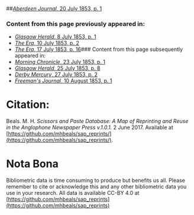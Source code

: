 ##[*Aberdeen Journal*, 20 July 1853, p. 1](https://mhbeals.github.io/sap_html/Aberdeen-Journal/Aberdeen-Journal-20-July-1853-p-1)

### Content from this page previously appeared in:
+ [*Glasgow Herald*, 8 July 1853, p. 1](https://mhbeals.github.io/sap_html/Glasgow-Herald/Glasgow-Herald-8-July-1853-p-1)
+ [*The Era*, 10 July 1853, p. 2](https://mhbeals.github.io/sap_html/The-Era/The-Era-10-July-1853-p-2)
+ [*The Era*, 17 July 1853, p. 16](https://mhbeals.github.io/sap_html/The-Era/The-Era-17-July-1853-p-16)### Content from this page subsequently appeared in:
+ [*Morning Chronicle*, 23 July 1853, p. 1](https://mhbeals.github.io/sap_html/Morning-Chronicle/Morning-Chronicle-23-July-1853-p-1)
+ [*Glasgow Herald*, 25 July 1853, p. 8](https://mhbeals.github.io/sap_html/Glasgow-Herald/Glasgow-Herald-25-July-1853-p-8)
+ [*Derby Mercury*, 27 July 1853, p. 2](https://mhbeals.github.io/sap_html/Derby-Mercury/Derby-Mercury-27-July-1853-p-2)
+ [*Freeman's Journal*, 10 August 1853, p. 1](https://mhbeals.github.io/sap_html/Freeman's-Journal/Freeman's-Journal-10-August-1853-p-1)
                    
# Citation: 

Beals. M. H. *Scissors and Paste Database: A Map of Reprinting and Reuse in the Anglophone Newspaper Press v.1.0.1.* 2 June 2017. Available at [https://github.com/mhbeals/sap_reprints/](https://github.com/mhbeals/sap_reprints/). 
                    
# Nota Bona

Bibliometric data is time consuming to produce but benefits us all. Please remember to cite or acknowledge this and any other bibliometric data you use in your research. All data is available CC-BY 4.0 at [https://github.com/mhbeals/sap_reprints](https://github.com/mhbeals/sap_reprints)